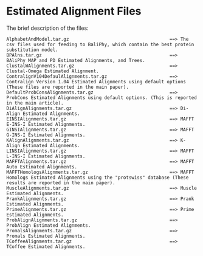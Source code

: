 # Estimated Alignment Files

The brief description of the files:

	AlphabetAndModel.tar.gz										==> The csv files used for feeding to BaliPhy, which contain the best protein substitution model.
	BPAlns.tar.gz												==> BAliPhy MAP and PD Estimated Alignments, and Trees.
	ClustalWAlignments.tar.gz									==> Clustal-Omega Estimated Alignment.
	ContralignV104DefaulAlignments.tar.gz						==> Contralign Version 1.04 Estimated Alignments using default options (These files are reported in the main paper).
	DefaultProbConsAlignments.tar.gz							==> ProbCons Estimated Alignments using default options. (This is reported in the main article).
	DiAlignAlignments.tar.gz									==> Di-Align Estimated Alignments.
	EINSIAlignments.tar.gz										==> MAFFT E-INS-I Estimated Alignments.
	GINSIAlignments.tar.gz										==> MAFFT G-INS-I Estimated Alignments.
	KAlignAlignments.tar.gz										==> K-Align Estimated Alignments.
	LINSIAlignments.tar.gz										==> MAFFT L-INS-I Estimated Alignments.
	MAFFTAlignments.tar.gz										==> MAFFT Auto Estimated Alignments.
	MAFFTHomologsAlignments.tar.gz								==> MAFFT Homologs Estimated Alignments using the "protswiss" database (These results are reported in the main paper).
	MuscleAlignments.tar.gz										==> Muscle Estimated Alignments.
	PrankAlignments.tar.gz										==> Prank Estimated Alignments.
	PrimeAlignments.tar.gz										==> Prime Estimated Alignments.
	ProbAlignAlignments.tar.gz									==> ProbAlign Estimated Alignments.
	PromalsAlignments.tar.gz									==> Promals Estimated Alignments.
	TCoffeeAlignments.tar.gz									==> TCoffee Estimated Alignments.
